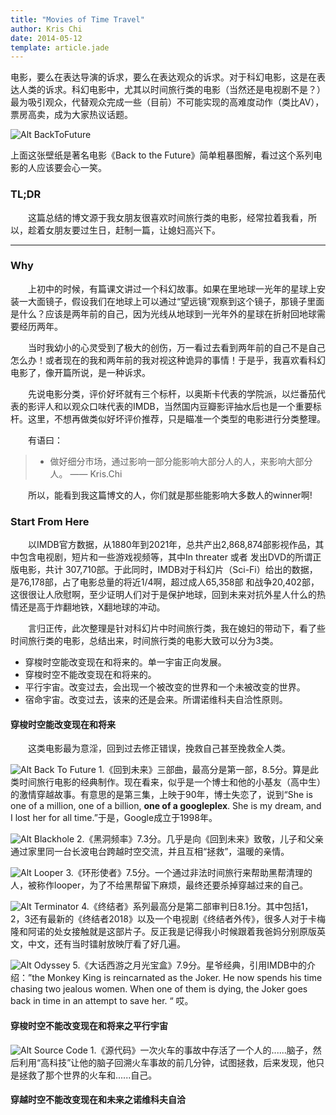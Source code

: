 ```yaml
---
title: "Movies of Time Travel"
author: Kris Chi
date: 2014-05-12
template: article.jade
---
```


电影，要么在表达导演的诉求，要么在表达观众的诉求。对于科幻电影，这是在表达人类的诉求。科幻电影中，尤其以时间旅行类的电影（当然还是电视剧不是？）最为吸引观众，代替观众完成一些（目前）不可能实现的高难度动作（类比AV），票房高卖，成为大家热议话题。
<span class="more"></span>


![Alt BackToFuture](backtofuture.jpg)


上面这张壁纸是著名电影《Back to the Future》简单粗暴图解，看过这个系列电影的人应该要会心一笑。


### TL;DR
&emsp;&emsp;这篇总结的博文源于我女朋友很喜欢时间旅行类的电影，经常拉着我看，所以，趁着女朋友要过生日，赶制一篇，让媳妇高兴下。

* * *

### Why

&emsp;&emsp;上初中的时候，有篇课文讲过一个科幻故事。如果在里地球一光年的星球上安装一大面镜子，假设我们在地球上可以通过“望远镜”观察到这个镜子，那镜子里面是什么？应该是两年前的自己，因为光线从地球到一光年外的星球在折射回地球需要经历两年。

&emsp;&emsp;当时我幼小的心灵受到了极大的创伤，万一看过去看到两年前的自己不是自己怎么办！或者现在的我和两年前的我对视这种诡异的事情！于是乎，我喜欢看科幻电影了，像开篇所说，是一种诉求。

&emsp;&emsp;先说电影分类，评价好坏就有三个标杆，以奥斯卡代表的学院派，以烂番茄代表的影评人和以观众口味代表的IMDB，当然国内豆瓣影评抽水后也是一个重要标杆。这里，不想再做类似好坏评价推荐，只是瞄准一个类型的电影进行分类整理。

&emsp;&emsp;有语曰：

> * 做好细分市场，通过影响一部分能影响大部分人的人，来影响大部分人。 —— Kris.Chi


&emsp;&emsp;所以，能看到我这篇博文的人，你们就是那些能影响大多数人的winner啊!


### Start From Here

&emsp;&emsp;以IMDB官方数据，从1880年到2021年，总共产出2,868,874部影视作品，其中包含电视剧，短片和一些游戏视频等，其中In threater 或者 发出DVD的所谓正版电影，共计
307,710部。于此同时，IMDB对于科幻片（Sci-Fi）给出的数据，是76,178部，占了电影总量的将近1/4啊，超过成人65,358部 和战争20,402部，这很很让人欣慰啊，至少证明人们对于是保护地球，回到未来对抗外星人什么的热情还是高于炸翻地铁，X翻地球的冲动。

&emsp;&emsp;言归正传，此次整理是针对科幻片中时间旅行类，我在媳妇的带动下，看了些时间旅行类的电影，总结出来，时间旅行类的电影大致可以分为3类。
- 穿梭时空能改变现在和将来的。单一宇宙正向发展。
- 穿梭时空不能改变现在和将来的。
 - 平行宇宙。改变过去，会出现一个被改变的世界和一个未被改变的世界。
 - 宿命宇宙。改变过去，该来的还是会来。所谓诺维科夫自洽性原则。

#### 穿梭时空能改变现在和将来

&emsp;&emsp;这类电影最为意淫，回到过去修正错误，挽救自己甚至挽救全人类。

![Alt Back To Future](backtofuturemovie.jpg)
1.《回到未来》三部曲，最高分是第一部，8.5分。算是此类时间旅行电影的经典制作。现在看来，似乎是一个博士和他的小基友（高中生）的激情穿越故事。有意思的是第三集，上映于90年，博士失恋了，说到“She is one of a million, one of a billion, **one of a googleplex**. She is my dream, and I lost her for all time.”于是，Google成立于1998年。

![Alt Blackhole](frequency.jpg)
2.《黑洞频率》7.3分。几乎是向《回到未来》致敬，儿子和父亲通过家里同一台长波电台跨越时空交流，并且互相“拯救”，温暖的亲情。

![Alt Looper](looper.jpg)
3.《环形使者》7.5分。一个通过非法时间旅行来帮助黑帮清理的人，被称作looper，为了不给黑帮留下麻烦，最终还要杀掉穿越过来的自己。

![Alt Terminator](terminator.jpg)
4.《终结者》系列最高分是第二部审判日8.1分。其中包括1，2，3还有最新的《终结者2018》以及一个电视剧《终结者外传》，很多人对于卡梅隆和阿诺的处女接触就是这部片子。反正我是记得我小时候跟着我爸妈分别原版英文，中文，还有当时镭射放映厅看了好几遍。

![Alt Odyssey](obyss.jpg)
5.《大话西游之月光宝盒》7.9分。星爷经典，引用IMDB中的介绍：”the Monkey King is reincarnated as the Joker. He now spends his time chasing two jealous women. When one of them is dying, the Joker goes back in time in an attempt to save her. “ 哎。

#### 穿梭时空不能改变现在和将来之平行宇宙

![Alt Source Code](sourcecode.jpg)
1.《源代码》一次火车的事故中存活了一个人的......脑子，然后利用“高科技”让他的脑子回溯火车事故的前几分钟，试图拯救，后来发现，他只是拯救了那个世界的火车和......自己。



#### 穿越时空不能改变现在和未来之诺维科夫自洽